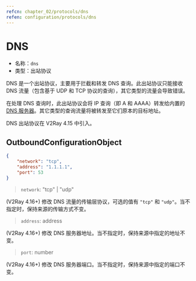 ```yaml
---
refcn: chapter_02/protocols/dns
refen: configuration/protocols/dns
---
```


# DNS

* 名称：`dns`
* 类型：出站协议

DNS 是一个出站协议，主要用于拦截和转发 DNS 查询。此出站协议只能接收 DNS 流量（包含基于 UDP 和 TCP 协议的查询），其它类型的流量会导致错误。

在处理 DNS 查询时，此出站协议会将 IP 查询（即 A 和 AAAA）转发给内置的 [DNS 服务器](../dns.md)。其它类型的查询流量将被转发至它们原本的目标地址。

DNS 出站协议在 V2Ray 4.15 中引入。

## OutboundConfigurationObject

```json
{
    "network": "tcp",
    "address": "1.1.1.1",
    "port": 53
}
```

> `network`: "tcp" | "udp"

(V2Ray 4.16+) 修改 DNS 流量的传输层协议，可选的值有 `"tcp"` 和 `"udp"`。当不指定时，保持来源的传输方式不变。

> `address`: address

(V2Ray 4.16+) 修改 DNS 服务器地址。当不指定时，保持来源中指定的地址不变。

> `port`: number

(V2Ray 4.16+) 修改 DNS 服务器端口。当不指定时，保持来源中指定的端口不变。
